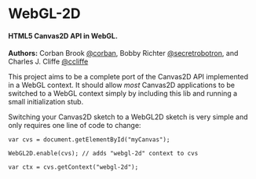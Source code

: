 WebGL-2D
========

#### HTML5 Canvas2D API in WebGL. ####

**Authors:** Corban Brook [@corban](http://twitter.com/corban), Bobby Richter [@secretrobotron](http://twitter.com/secretrobotron), and Charles J. Cliffe [@ccliffe](http://twitter.com/ccliffe)

This project aims to be a complete port of the Canvas2D API implemented in a WebGL context. 
It should allow _most_ Canvas2D applications to be switched to a WebGL context simply by including 
this lib and running a small initialization stub.

Switching your Canvas2D sketch to a WebGL2D sketch is very simple and only requires one line of code to change:

    var cvs = document.getElementById("myCanvas");

    WebGL2D.enable(cvs); // adds "webgl-2d" context to cvs

    var ctx = cvs.getContext("webgl-2d");

